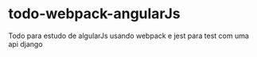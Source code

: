 # todo-webpack-angularJs

Todo para estudo de algularJs usando webpack e jest para test com uma api django
